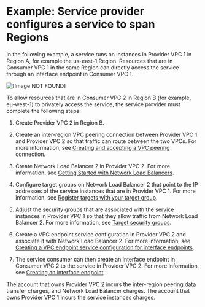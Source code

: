 # Example: Service provider configures a service to span Regions<a name="vpc-inter-region-peering-provider-side"></a>

In the following example, a service runs on instances in Provider VPC 1 in Region A, for example the us\-east\-1 Region\. Resources that are in Consumer VPC 1 in the same Region can directly access the service through an interface endpoint in Consumer VPC 1\.

![\[Image NOT FOUND\]](http://docs.aws.amazon.com/vpc/latest/userguide/images/inter-region-peering-provider-side.png)

To allow resources that are in Consumer VPC 2 in Region B \(for example, eu\-west\-1\) to privately access the service, the service provider must complete the following steps:

1. Create Provider VPC 2 in Region B\.

1. Create an inter\-region VPC peering connection between Provider VPC 1 and Provider VPC 2 so that traffic can route between the two VPCs\. For more information, see [Creating and accepting a VPC peering connection](https://docs.aws.amazon.com/vpc/latest/peering/create-vpc-peering-connection.html)\.

1. Create Network Load Balancer 2 in Provider VPC 2\. For more information, see [Getting Started with Network Load Balancers](https://docs.aws.amazon.com/elasticloadbalancing/latest/network/network-load-balancer-getting-started.html)\.

1. Configure target groups on Network Load Balancer 2 that point to the IP addresses of the service instances that are in Provider VPC 1\. For more information, see [Register targets with your target group](https://docs.aws.amazon.com/elasticloadbalancing/latest/network/target-group-register-targets.html)\.

1. Adjust the security groups that are associated with the service instances in Provider VPC 1 so that they allow traffic from Network Load Balancer 2\. For more information, see [Target security groups](https://docs.aws.amazon.com/elasticloadbalancing/latest/network/target-group-register-targets.html#target-security-groups)\.

1. Create a VPC endpoint service configuration in Provider VPC 2 and associate it with Network Load Balancer 2\. For more information, see [Creating a VPC endpoint service configuration for interface endpoints](create-endpoint-service.md)\.

1. The service consumer can then create an interface endpoint in Consumer VPC 2 to the service in Provider VPC 2\. For more information, see [Creating an interface endpoint](vpce-interface.md#create-interface-endpoint)\.

The account that owns Provider VPC 2 incurs the inter\-region peering data transfer charges, and Network Load Balancer charges\. The account that owns Provider VPC 1 incurs the service instances charges\.